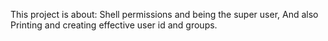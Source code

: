 This project is about: Shell permissions and being the super user, And also Printing and creating effective user id and groups.
